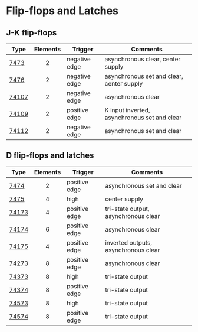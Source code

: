# Flip-flops and Latches

## J-K flip-flops

| Type              | Elements | Trigger       | Comments                                     |
| ----------------- |:--------:| ------------- | -------------------------------------------- |
| [7473](7473.md)   |    2     | negative edge | asynchronous clear, center supply            |
| [7476](7476.md)   |    2     | negative edge | asynchronous set and clear, center supply    |
| [74107](74107.md) |    2     | negative edge | asynchronous clear                           |
| [74109](74109.md) |    2     | positive edge | K input inverted, asynchronous set and clear |
| [74112](74112.md) |    2     | negative edge | asynchronous set and clear                   |


## D flip-flops and latches

| Type              | Elements | Trigger       | Comments                             |
| ----------------- |:--------:| ------------- | ------------------------------------ |
| [7474](7474.md)   |    2     | positive edge | asynchronous set and clear           |
| [7475](7475.md)   |    4     | high          | center supply                        |
| [74173](74173.md) |    4     | positive edge | tri-state output, asynchronous clear |
| [74174](74174.md) |    6     | positive edge | asynchronous clear                   |
| [74175](74175.md) |    4     | positive edge | inverted outputs, asynchronous clear |
| [74273](74273.md) |    8     | positive edge | asynchronous clear                   |
| [74373](74373.md) |    8     | high          | tri-state output                     |
| [74374](74374.md) |    8     | positive edge | tri-state output                     |
| [74573](74573.md) |    8     | high          | tri-state output                     |
| [74574](74574.md) |    8     | positive edge | tri-state output                     |
